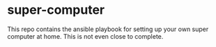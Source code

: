 # super-computer
This repo contains the ansible playbook for setting up your own super computer at home. This is not even close to complete.
